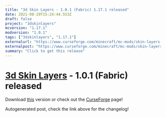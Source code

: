 ```yaml
---
title: "3d Skin Layers - 1.0.1 (Fabric) 1.17.1 released"
date: 2021-08-29T15:24:44.553Z
draft: false
project: "3dskinlayers"
mcversion: "1.17.1"
modversion: "1.0.1"
tags: ["3dskinlayers", "1.17.1"]
externalurl: "https://www.curseforge.com/minecraft/mc-mods/skin-layers-3d/files/3442893"
externalpost: "https://www.curseforge.com/minecraft/mc-mods/skin-layers-3d/files/3442893"
summary: "Click to get this release"
---
```

# [3d Skin Layers](/project/3dskinlayers) - 1.0.1 (Fabric) released
Download [this](https://www.curseforge.com/minecraft/mc-mods/skin-layers-3d/files/3442893) version or check out the [CurseForge](https://www.curseforge.com/minecraft/mc-mods/skin-layers-3d) page!

Autogenerated post, check the link above for the changelog!
